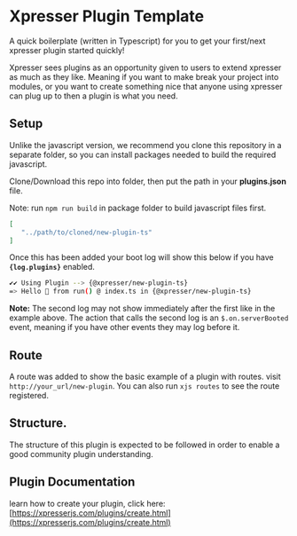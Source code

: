 # Xpresser Plugin Template
A quick boilerplate (written in Typescript) for you to get your first/next xpresser plugin started quickly!

Xpresser sees plugins as an opportunity given to users to extend xpresser as much as they like.
Meaning if you want to make break your project into modules, or you want to create something nice that anyone using xpresser can plug up to then a plugin is what you need.


## Setup
Unlike the javascript version, we recommend you clone this repository in a separate folder, 
so you can install packages needed to build the required javascript.

Clone/Download this repo into folder, then put the path in your **plugins.json** file.

Note: run `npm run build` in package folder to build javascript files first.
```json
[
   "../path/to/cloned/new-plugin-ts"
]
```

Once this has been added your boot log will show this below if you have **`{log.plugins}`** enabled.
```sh
✔✔ Using Plugin --> {@xpresser/new-plugin-ts}
=> Hello 👋 from run() @ index.ts in {@xpresser/new-plugin-ts}
```
**Note:** The second log may not show immediately after the first like in the example above.
The action that calls the second log is an `$.on.serverBooted` event, meaning if you have other events they may log before it.


## Route
A route was added to show the basic example of a plugin with routes. visit `http://your_url/new-plugin`. 
You can also run `xjs routes` to see the route registered.

## Structure.
The structure of this plugin is expected to be followed in order to enable a good community plugin understanding.

## Plugin Documentation
learn how to create your plugin, click here: [https://xpresserjs.com/plugins/create.html](https://xpresserjs.com/plugins/create.html)
